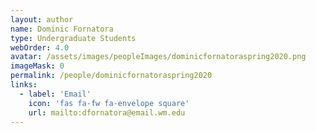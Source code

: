 ```yaml
---
layout: author
name: Dominic Fornatora
type: Undergraduate Students
webOrder: 4.0
avatar: /assets/images/peopleImages/dominicfornatoraspring2020.png
imageMask: 0
permalink: /people/dominicfornatoraspring2020
links:
  - label: 'Email'
    icon: 'fas fa-fw fa-envelope square'
    url: mailto:dfornatora@email.wm.edu
---
```

